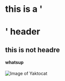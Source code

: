 # this is a '<h1>' header
## this is not headre
#### whatsup
![Image of Yaktocat](https://octodex.github.com/images/yaktocat.png)
